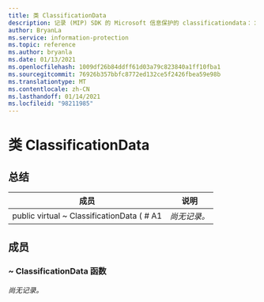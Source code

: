 ```yaml
---
title: 类 ClassificationData
description: 记录 (MIP) SDK 的 Microsoft 信息保护的 classificationdata：：未定义的类。
author: BryanLa
ms.service: information-protection
ms.topic: reference
ms.author: bryanla
ms.date: 01/13/2021
ms.openlocfilehash: 1009df26b84ddff61d03a79c823840a1ff10fba1
ms.sourcegitcommit: 76926b357bbfc8772ed132ce5f2426fbea59e98b
ms.translationtype: MT
ms.contentlocale: zh-CN
ms.lasthandoff: 01/14/2021
ms.locfileid: "98211985"
---
```

# <a name="class-classificationdata"></a>类 ClassificationData 
  
## <a name="summary"></a>总结
 成员                        | 说明                                
--------------------------------|---------------------------------------------
public virtual ~ ClassificationData ( # A1  | _尚无记录。_
  
## <a name="members"></a>成员
  
### <a name="classificationdata-function"></a>~ ClassificationData 函数
_尚无记录。_
